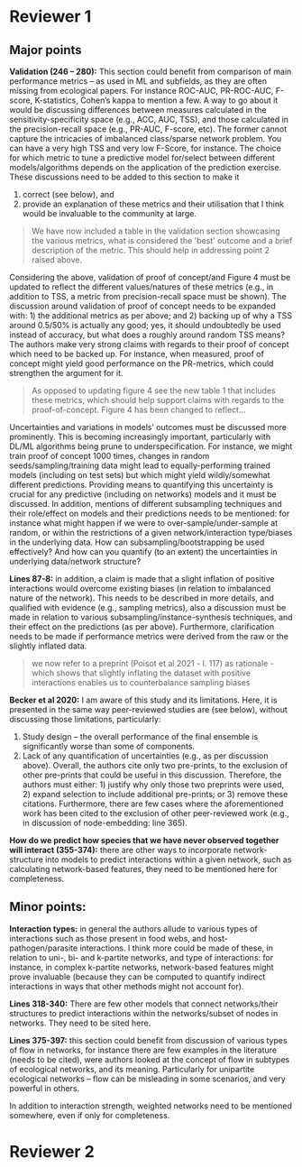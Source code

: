 # Reviewer 1

## Major points

**Validation (246 – 280):**
This section could benefit from comparison of main performance metrics – as used in ML and 
subfields, as they are often missing from ecological papers. For instance ROC-AUC, PR-ROC-AUC, 
F-score, K-statistics, Cohen’s kappa to mention a few. A way to go about it would be discussing 
differences between measures calculated in the sensitivity-specificity space (e.g., ACC, AUC, TSS), 
and those calculated in the precision-recall space (e.g., PR-AUC, F-score, etc). The former 
cannot capture the intricacies of imbalanced class/sparse network problem. You can have a 
very high TSS and very low F-Score, for instance. The choice for which metric to tune a 
predictive model for/select between different models/algorithms depends on the application 
of the prediction exercise. These discussions need to be added to this section to make it 
1) correct (see below), and 
2) provide an explanation of these metrics and their utilisation that I think would be invaluable to the community at large.

> We have now included a table in the validation section showcasing the various metrics, 
> what is considered the 'best' outcome and a brief description of the metric. This should 
> help in addressing point 2 raised above.

Considering the above, validation of proof of concept/and Figure 4 must be updated to 
reflect the different values/natures of these metrics (e.g., in addition to TSS, a metric 
from precision-recall space must be shown). The discussion around validation of proof of 
concept needs to be expanded with: 1) the additional metrics as per above; and 2) backing 
up of why a TSS around 0.5/50% is actually any good; yes, it should undoubtedly be used 
instead of accuracy, but what does a roughly around random TSS means? The authors make 
very strong claims with regards to their proof of concept which need to be backed up. 
For instance, when measured, proof of concept might yield good performance on the 
PR-metrics, which could strengthen the argument for it.

> As opposed to updating figure 4 see the new table 1 that includes these metrics, 
> which should help support claims with regards to the proof-of-concept. Figure 4 
> has been changed to reflect...

Uncertainties and variations in models’ outcomes must be discussed more prominently. 
This is becoming increasingly important, particularly with DL/ML algorithms being 
prune to underspecification. For instance, we might train proof of concept 1000 times, 
changes in random seeds/sampling/training data might lead to equally-performing trained 
models (including on test sets) but which might yield wildly/somewhat different 
predictions. Providing means to quantifying this uncertainty is crucial for any 
predictive (including on networks) models and it must be discussed. In addition, 
mentions of different subsampling techniques and their role/effect on models and 
their predictions needs to be mentioned: for instance what might happen if we were 
to over-sample/under-sample at random, or within the restrictions of a given 
network/interaction type/biases in the underlying data. How can subsampling/bootstrapping 
be used effectively? And how can you quantify (to an extent) the uncertainties in 
underlying data/network structure?

**Lines 87-8:** in addition, a claim is made that a slight inflation of positive 
interactions would overcome existing biases (in relation to imbalanced nature of 
the network). This needs to be described in more details, and qualified with evidence 
(e.g., sampling metrics), also a discussion must be made in relation to various 
subsampling/instance-synthesis techniques, and their effect on the predictions 
(as per above). Furthermore, clarification needs to be made if performance metrics 
were derived from the raw or the slightly inflated data.

> we now refer to a preprint (Poisot et al 2021 - l. 117) as rationale - which shows 
> that slightly inflating the dataset with positive interactions enables us to 
> counterbalance sampling biases

**Becker et al 2020:** I am aware of this study and its limitations. Here, it is 
presented in the same way peer-reviewed studies are (see below), without discussing 
those limitations, particularly:
1) Study design – the overall performance of the final ensemble is significantly worse than some 
of components.
2) Lack of any quantification of uncertainties (e.g., as per discussion above).
Overall, the authors cite only two pre-prints, to the exclusion of other pre-prints 
that could be useful in this discussion. Therefore, the authors must either: 1) justify 
why only those two preprints were used, 2) expand selection to include additional pre-prints; 
or 3) remove these citations. Furthermore, there are few cases where the aforementioned work 
has been cited to the exclusion of other peer-reviewed work (e.g., in discussion of 
node-embedding: line 365).

**How do we predict how species that we have never observed together will interact (355-374):** 
there are other ways to incorporate network-structure into models to predict interactions within 
a given network, such as calculating network-based features, they need to be mentioned here for 
completeness.

## Minor points:

**Interaction types:** in general the authors allude to various types of interactions such 
as those present in food webs, and host-pathogen/parasite interactions. I think more 
could be made of these, in relation to uni-, bi- and k-partite networks, and type of 
interactions: for instance, in complex k-partite networks, network-based features 
might prove invaluable (because they can be computed to quantify indirect interactions 
in ways that other methods might not account for).

**Lines 318-340:** There are few other models that connect networks/their structures 
to predict interactions within the networks/subset of nodes in networks. They need 
to be sited here.

**Lines 375-397:** this section could benefit from discussion of various types of 
flow in networks, for instance there are few examples in the literature (needs to 
be cited), were authors looked at the concept of flow in subtypes of ecological 
networks, and its meaning. Particularly for unipartite ecological networks – 
flow can be misleading in some scenarios, and very powerful in others.

In addition to interaction strength, weighted networks need to be mentioned 
somewhere, even if only for completeness.

# Reviewer 2